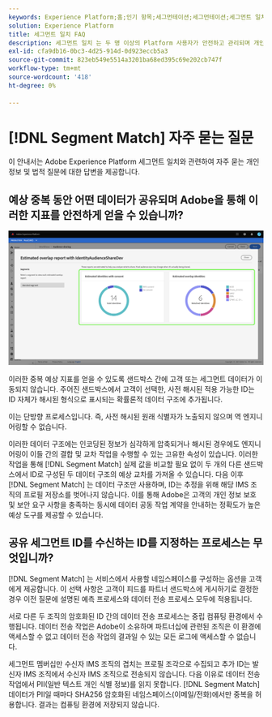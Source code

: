 ```yaml
---
keywords: Experience Platform;홈;인기 항목;세그먼테이션;세그먼테이션;세그먼트 일치;세그먼트 일치
solution: Experience Platform
title: 세그먼트 일치 FAQ
description: 세그먼트 일치 는 두 명 이상의 Platform 사용자가 안전하고 관리되며 개인 정보 보호 친화적인 방식으로 세그먼트 데이터를 교환할 수 있는 Adobe Experience Platform의 세그먼트 공유 서비스입니다.
exl-id: cfa9db16-0bc3-4d25-914d-0d923eccb5a3
source-git-commit: 823eb549e5514a3201ba68ed395c69e202cb747f
workflow-type: tm+mt
source-wordcount: '418'
ht-degree: 0%

---
```


# [!DNL Segment Match] 자주 묻는 질문

이 안내서는 Adobe Experience Platform 세그먼트 일치와 관련하여 자주 묻는 개인 정보 및 법적 질문에 대한 답변을 제공합니다.

## 예상 중복 동안 어떤 데이터가 공유되며 Adobe을 통해 이러한 지표를 안전하게 얻을 수 있습니까?

![overlap-report.png](./images/overlap-report.png)

이러한 중복 예상 지표를 얻을 수 있도록 샌드박스 간에 고객 또는 세그먼트 데이터가 이동되지 않습니다. 주어진 샌드박스에서 고객이 선택한, 사전 해시된 적용 가능한 ID는 ID 자체가 해시된 형식으로 표시되는 확률론적 데이터 구조에 추가됩니다.

이는 단방향 프로세스입니다. 즉, 사전 해시된 원래 식별자가 노출되지 않으며 역 엔지니어링할 수 없습니다.

이러한 데이터 구조에는 인코딩된 정보가 심각하게 압축되거나 해시된 경우에도 엔지니어링이 이들 간의 결합 및 교차 작업을 수행할 수 있는 고유한 속성이 있습니다. 이러한 작업을 통해 [!DNL Segment Match] 실제 값을 비교할 필요 없이 두 개의 다른 샌드박스에서 ID로 구성된 두 데이터 구조의 예상 교차를 가져올 수 있습니다. 다음 이후 [!DNL Segment Match] 는 데이터 구조만 사용하며, ID는 추정을 위해 해당 IMS 조직의 프로필 저장소를 벗어나지 않습니다. 이를 통해 Adobe은 고객의 개인 정보 보호 및 보안 요구 사항을 충족하는 동시에 데이터 공동 작업 계약을 안내하는 정확도가 높은 예상 도구를 제공할 수 있습니다.

## 공유 세그먼트 ID를 수신하는 ID를 지정하는 프로세스는 무엇입니까?

[!DNL Segment Match] 는 서비스에서 사용할 네임스페이스를 구성하는 옵션을 고객에게 제공합니다. 이 선택 사항은 고객이 피드를 파트너 샌드박스에 게시하기로 결정한 경우 이전 질문에 설명된 예측 프로세스와 데이터 전송 프로세스 모두에 적용됩니다.

서로 다른 두 조직의 암호화된 ID 간의 데이터 전송 프로세스는 중립 컴퓨팅 환경에서 수행됩니다. 데이터 전송 작업은 Adobe이 소유하며 파트너십에 관련된 조직은 이 환경에 액세스할 수 없고 데이터 전송 작업의 결과일 수 있는 모든 로그에 액세스할 수 없습니다.

세그먼트 멤버십만 수신자 IMS 조직의 겹치는 프로필 조각으로 수집되고 추가 ID는 발신자 IMS 조직에서 수신자 IMS 조직으로 전송되지 않습니다. 다음 이유로 데이터 전송 작업에서 PII(일반 텍스트 개인 식별 정보)를 읽지 못합니다. [!DNL Segment Match] 데이터가 PII일 때마다 SHA256 암호화된 네임스페이스(이메일/전화)에서만 중복을 허용합니다. 결과는 컴퓨팅 환경에 저장되지 않습니다.
